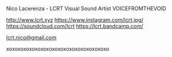 Nico Lacerenza - LCRT
Visual Sound Artist
VOICEFROMTHEVOID

http://www.lcrt.xyz
https://www.instagram.com/lcrt.jpg/
https://soundcloud.com/lcrt
https://lcrt.bandcamp.com/

lcrt.nico@gmail.com

xoxoxoxoxoxoxoxoxoxoxoxoxoxoxoxoxoxo